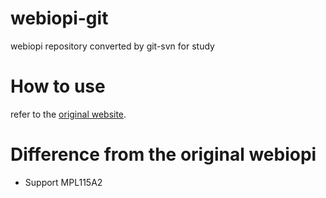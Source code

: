 # webiopi-git

webiopi repository converted by git-svn for study

# How to use

refer to the [original website](https://code.google.com/p/webiopi/).

# Difference from the original webiopi

* Support MPL115A2
